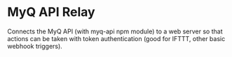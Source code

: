 # MyQ API Relay

Connects the MyQ API (with myq-api npm module) to a web server so that actions can be taken with token authentication (good for IFTTT, other basic webhook triggers).
